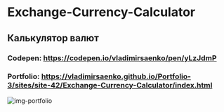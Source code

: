 # Exchange-Currency-Calculator
 
## Калькулятор валют

### Codepen: https://codepen.io/vladimirsaenko/pen/yLzJdmP

### Portfolio: https://vladimirsaenko.github.io/Portfolio-3/sites/site-42/Exchange-Currency-Calculator/index.html

![img-portfolio](https://user-images.githubusercontent.com/56477695/200495642-e8c4af2a-1ce1-4385-a573-a65d6c8851c7.jpg)
